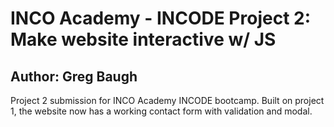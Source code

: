 # INCO Academy - INCODE Project 2: Make website interactive w/ JS

## Author: Greg Baugh

Project 2 submission for INCO Academy INCODE bootcamp. Built on project 1, the website now has a working contact form with validation and modal.
